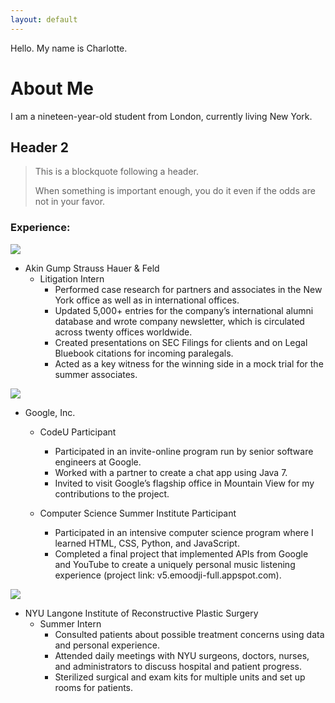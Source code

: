```yaml
---
layout: default
---
```


Hello.
My name is Charlotte.

# [](#header-1)About Me

I am a nineteen-year-old student from London, currently living New York.

## [](#header-2)Header 2

> This is a blockquote following a header.
>
> When something is important enough, you do it even if the odds are not in your favor.


### Experience:


![](https://assets-cdn.github.com/images/icons/emoji/octocat.png)
- Akin Gump Strauss Hauer & Feld
  - Litigation Intern
    - Performed case research for partners and associates in the New York office as well as in international offices.
    - Updated 5,000+ entries for the company’s international alumni database and wrote company newsletter, which is circulated across twenty offices worldwide.
    - Created presentations on SEC Filings for clients and on Legal Bluebook citations for incoming paralegals. 
    - Acted as a key witness for the winning side in a mock trial for the summer associates.


![](https://assets-cdn.github.com/images/icons/emoji/octocat.png)
- Google, Inc.
  - CodeU Participant
    - Participated in an invite-online program run by senior software engineers at Google.
    - Worked with a partner to create a chat app using Java 7.
    - Invited to visit Google’s flagship office in Mountain View for my contributions to the project.

  - Computer Science Summer Institute Participant
    - Participated in an intensive computer science program where I learned HTML, CSS, Python, and JavaScript.
    - Completed a final project that implemented APIs from Google and YouTube to create a uniquely personal music listening experience (project link: v5.emoodji-full.appspot.com).
    

![](https://assets-cdn.github.com/images/icons/emoji/octocat.png)
- NYU Langone Institute of Reconstructive Plastic Surgery
  - Summer Intern
      - Consulted patients about possible treatment concerns using data and personal experience.
      - Attended daily meetings with NYU surgeons, doctors, nurses, and administrators to discuss hospital and patient progress.
      - Sterilized surgical and exam kits for multiple units and set up rooms for patients.
